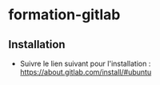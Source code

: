 # formation-gitlab

## Installation
- Suivre le lien suivant pour l'installation : https://about.gitlab.com/install/#ubuntu
